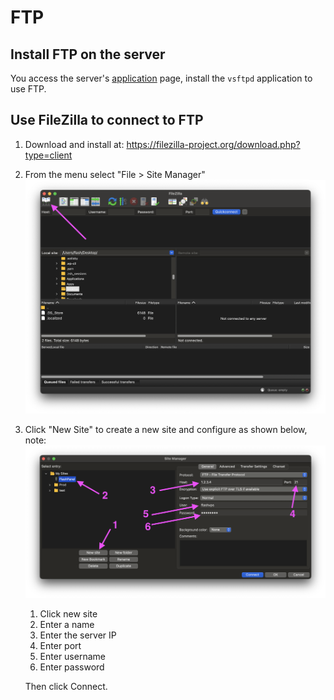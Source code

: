# FTP

## Install FTP on the server

You access the server's [application](./application.md) page, install the `vsftpd` application to use FTP.

## Use FileZilla to connect to FTP

1. Download and install at: https://filezilla-project.org/download.php?type=client
2. From the menu select "File > Site Manager"
   ![](<../../images/docs/vi/server/ftp/Screenshot 2024-04-13 at 10.02.25.png>)
3. Click "New Site" to create a new site and configure as shown below, note:
   ![](<../../images/docs/vi/server/ftp/Screenshot 2024-04-13 at 10.04.05.png>)

    1. Click new site
    2. Enter a name
    3. Enter the server IP
    4. Enter port
    5. Enter username
    6. Enter password

    Then click Connect.

